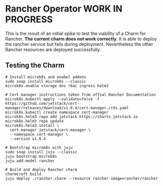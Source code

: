 # Rancher Operator **WORK IN PROGRESS**

This is the result of an initial spike to test the viability of a Charm for Rancher.
**The current charm does not work correctly**. It is able to deploy the rancher service
but fails during deployment. Nevertheless the other Rancher resources are deployed
successfully.

## Testing the Charm

```
# Install microk8s and enabel addons
sudo snap install microk8s --classic
microk8s.enable storage dns rbac ingress helm3

# Cert manager instructions taken from offial Rancher Documentation
microk8s.kubectl apply --validate=false -f https://github.com/jetstack/cert-manager/releases/download/v1.0.4/cert-manager.crds.yaml
microk8s.kubectl create namespace cert-manager
microk8s.helm3 repo add jetstack https://charts.jetstack.io
microk8s.helm3 repo update
microk8s.helm3 install \
  cert-manager jetstack/cert-manager \
  --namespace cert-manager \
  --version v1.0.4

# Bootstrap microk8s with juju
sudo snap install juju --classic
juju bootstrap microk8s
juju add-model rancher

# Build and deploy Rancher charm
charmcraft build
juju deploy ./rancher.charm --resource rancher-image=rancher/rancher
```
